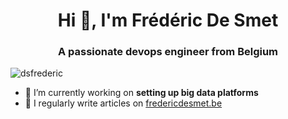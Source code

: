 <h1 align="center">Hi 👋, I'm Frédéric De Smet</h1>
<h3 align="center">A passionate devops engineer from Belgium</h3>

<p align="left"> <img src="https://komarev.com/ghpvc/?username=dsfrederic&label=Profile%20views&color=0e75b6&style=flat" alt="dsfrederic" /> </p>

- 🔭 I’m currently working on **setting up big data platforms**
- 📝 I regularly write articles on [fredericdesmet.be](fredericdesmet.be)
